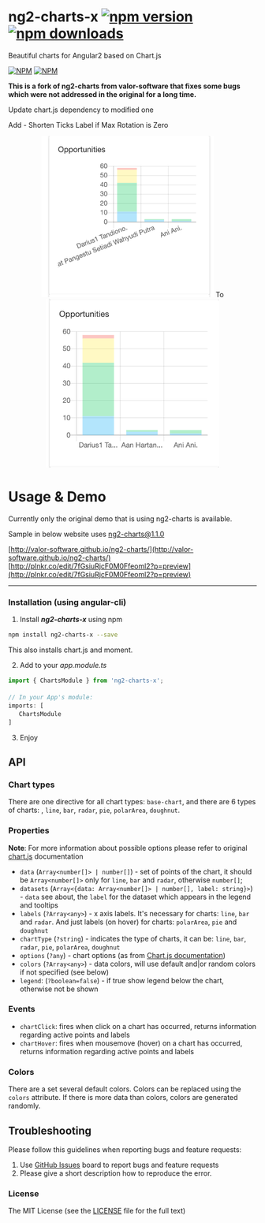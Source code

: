 # ng2-charts-x [![npm version](https://badge.fury.io/js/ng2-charts-x.svg)](http://badge.fury.io/js/ng2-charts-x) [![npm downloads](https://img.shields.io/npm/dm/ng2-charts-x.svg)](https://npmjs.org/ng2-charts-x)
Beautiful charts for Angular2 based on Chart.js

[![NPM](https://nodei.co/npm/ng2-charts-x.png?downloads=true&downloadRank=true&stars=true)](https://npmjs.org/ng2-charts-x)
[![NPM](https://nodei.co/npm-dl/ng2-charts-x.png?height=3&months=9)](https://npmjs.org/ng2-charts-x)

**This is a fork of ng2-charts from valor-software that fixes some bugs which were not addressed in the original for a long time.**

Update chart.js dependency to modified one

Add - Shorten Ticks Label if Max Rotation is Zero

<p align="center">
  <img src="https://raw.githubusercontent.com/mikaelim-id/Chart.js/master/image/before.png" width="350" title="hover text">
	To
  <img src="https://raw.githubusercontent.com/mikaelim-id/Chart.js/master/image/after.png" width="350">
</p>

# Usage & Demo

Currently only the original demo that is using ng2-charts is available.

Sample in below website uses ng2-charts@1.1.0

[http://valor-software.github.io/ng2-charts/](http://valor-software.github.io/ng2-charts/)
[http://plnkr.co/edit/7fGsiuRjcF0M0Ffeoml2?p=preview](http://plnkr.co/edit/7fGsiuRjcF0M0Ffeoml2?p=preview)


- - -

### Installation (using angular-cli)

1. Install ***ng2-charts-x*** using npm

```bash
npm install ng2-charts-x --save
```

This also installs chart.js and moment.

2. Add to your *app.module.ts*

```typescript
import { ChartsModule } from 'ng2-charts-x';

// In your App's module:
imports: [
   ChartsModule
]
```

3. Enjoy
  
## API

### Chart types
There are one directive for all chart types: `base-chart`, and there are 6 types of charts: , `line`, `bar`, `radar`, `pie`, `polarArea`, `doughnut`.

### Properties

**Note**: For more information about possible options please refer to original [chart.js](http://www.chartjs.org/docs) documentation

- `data` (`Array<number[]> | number[]`) -  set of points of the chart, it should be `Array<number[]>` only for `line`, `bar` and `radar`, otherwise `number[]`;
- `datasets` (`Array<{data: Array<number[]> | number[], label: string}>`) - `data` see about, the `label` for the dataset which appears in the legend and tooltips
- `labels` (`?Array<any>`) - x axis labels. It's necessary for charts: `line`, `bar` and `radar`. And just labels (on hover) for charts: `polarArea`, `pie` and `doughnut`
- `chartType` (`?string`) - indicates the type of charts, it can be: `line`, `bar`, `radar`, `pie`, `polarArea`, `doughnut`
- `options` (`?any`) - chart options (as from [Chart.js documentation](http://www.chartjs.org/docs/))
- `colors` (`?Array<any>`) - data colors, will use default and|or random colors if not specified (see below)
- `legend`: (`?boolean=false`) - if true show legend below the chart, otherwise not be shown

### Events

- `chartClick`: fires when click on a chart has occurred, returns information regarding active points and labels
- `chartHover`: fires when mousemove (hover) on a chart has occurred, returns information regarding active points and labels


### Colors

There are a set several default colors. Colors can be replaced using the `colors` attribute. If there is more data than colors, colors are generated randomly.


## Troubleshooting

Please follow this guidelines when reporting bugs and feature requests:

1. Use [GitHub Issues](https://github.com/donothingloop/ng2-charts-x/issues) board to report bugs and feature requests
2. Please give a short description how to reproduce the error.

### License

The MIT License (see the [LICENSE](https://github.com/donothingloop/ng2-charts-x/blob/master/LICENSE) file for the full text)
